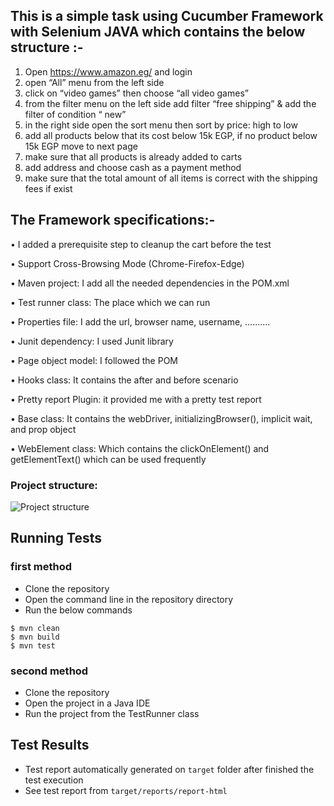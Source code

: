 ﻿## This is a simple task using Cucumber Framework with Selenium JAVA which contains the below structure :-
1. Open https://www.amazon.eg/ and login
2. open “All” menu from the left side
3. click on “video games” then choose “all video games”
4. from the filter menu on the left side add filter “free shipping” & add the
filter of condition “ new”
5. in the right side open the sort menu then sort by price: high to low
6. add all products below that its cost below 15k EGP, if no product below
15k EGP move to next page
7. make sure that all products is already added to carts
8. add address and choose cash as a payment method
9. make sure that the total amount of all items is correct with the shipping
fees if exist

	
## The Framework specifications:-

•   I added a prerequisite step to cleanup the cart before the test

•   Support Cross-Browsing Mode (Chrome-Firefox-Edge)

•   Maven project: I add all the needed dependencies in the POM.xml

•	Test runner class: The place which we can run  

•	Properties file: I add the url, browser name, username, ..........

•	Junit dependency: I used Junit library

•	Page object model: I followed the POM

•	Hooks class: It contains the after and before scenario

•	Pretty report Plugin: it provided me with a pretty test report

•   Base class: It contains the webDriver, initializingBrowser(), implicit wait, and prop object

•   WebElement class: Which contains the clickOnElement() and getElementText() which can be used frequently

### Project structure: 
![Project structure](https://drive.google.com/file/d/16gZ17aXdcjz687j-OBBcMlZz9phBDHy0/view?usp=sharing)

## Running Tests
### first method
* Clone the repository
* Open the command line in the repository directory
* Run the below commands
```shell
$ mvn clean
$ mvn build
$ mvn test
```
### second method
* Clone the repository
* Open the project in a Java IDE
* Run the project from the TestRunner class

## Test Results
* Test report automatically generated on `target` folder after finished the test execution
* See test report from `target/reports/report-html`
